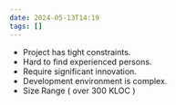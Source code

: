 ```yaml
---
date: 2024-05-13T14:19
tags: []
---
```

- Project has tight constraints.
- Hard to find experienced persons.
- Require significant innovation.
- Development environment is complex.
- Size Range ( over 300 KLOC )